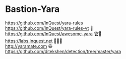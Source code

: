 # Bastion-Yara</br>
https://github.com/InQuest/yara-rules</br>
https://github.com/InQuest/yara-rules-vt 📖</br>
https://github.com/InQuest/awesome-yara 🏆🥇</br>
https://labs.inquest.net 🥼🔬🧪</br>
http://yaramate.com 😆</br>
https://github.com/ditekshen/detection/tree/master/yara</br>
